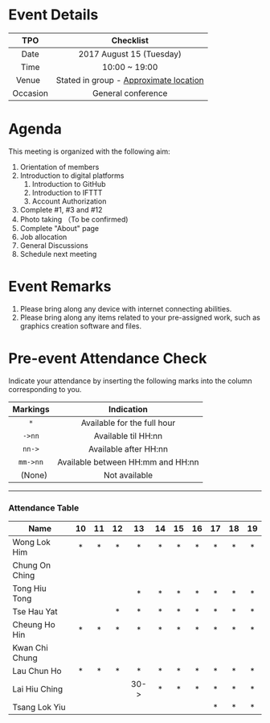 # Event Details
|TPO     |Checklist               |
|:------:|:----------------------:|
|Date    |2017 August 15 (Tuesday)|
|Time    |10:00 ~ 19:00           |
|Venue   |Stated in group - [Approximate location](https://goo.gl/sH4hS8)|
|Occasion|General conference      |

# Agenda
This meeting is organized with the following aim:

1. Orientation of members
2. Introduction to digital platforms
    1. Introduction to GitHub
    2. Introduction to IFTTT
    3. Account Authorization
3. Complete #1, #3 and #12
4. Photo taking （To be confirmed)
5. Complete "About" page
6. Job allocation
7. General Discussions
8. Schedule next meeting

# Event Remarks
1. Please bring along any device with internet connecting abilities.
2. Please bring along any items related to your pre-assigned work, such as graphics creation software and files.

# Pre-event Attendance Check
Indicate your attendance by inserting the following marks into the column corresponding to you.

| Markings | Indication |
|:--------:|:----------:|
|`*`       |Available for the full hour|
|`->nn`    |Available til HH:nn|
|`nn->`    |Available after HH:nn|
|`mm->nn`  |Available between HH:mm and HH:nn|
|` ` (None)|Not available|
---
### Attendance Table
| Name           |  10  |  11  |  12  |  13  |  14  |  15  |  16  |  17  |  18  |  19  |
|----------------|:----:|:----:|:----:|:----:|:----:|:----:|:----:|:----:|:----:|:----:|
| Wong Lok Him   |*     |*     |*     |*     |*     |*     |*     |*     |*     |*     |
| Chung On Ching |      |      |      |      |      |      |      |      |      |      |
| Tong Hiu Tong  |      |      |      |*     |*     |*     |*     |*     |*     |*     |
| Tse Hau Yat    |      |      |*     |*     |*     |*     |*     |*     |*     |*     |
| Cheung Ho Hin  |*     |*     |*     |*     |*     |*     |*     |*     |*     |*     |
| Kwan Chi Chung |      |      |      |      |      |      |      |      |      |      |
| Lau Chun Ho    |*     |*     |*     |*     |*     |*     |*     |*     |*     |*     |
| Lai Hiu Ching  |      |      |      |30->  |*     |*     |*     |*     |*     |*     |
| Tsang Lok Yiu  |      |      |      |      |      |      |      |*     |*     |*     |
